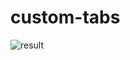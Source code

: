 # custom-tabs

![result](https://github.com/sunabhasinha/custom-tabs/assets/70587642/2b682ca9-ed74-4250-8575-9589d34d1649)
